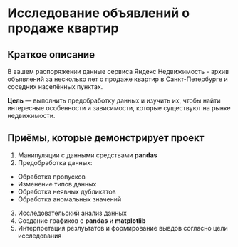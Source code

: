 # Исследование объявлений о продаже квартир


## Краткое описание
В вашем распоряжении данные сервиса Яндекс Недвижимость - архив объявлений за несколько лет 
о продаже квартир в Санкт-Петербурге и соседних населённых пунктах.

**Цель** — выполнить предобработку данных и изучить их, чтобы найти интересные особенности 
и зависимости, которые существуют на рынке недвижимости.


## Приёмы, которые демонстрирует проект
1. Манипуляции с данными средствами **pandas**
2. Предобработка данных:
  - Обработка пропусков
  - Изменение типов данных
  - Обработка неявных дубликатов
  - Обработка аномальных значений
3. Исследовательский анализ данных
4. Создание графиков с **pandas** и **matplotlib**
5. Интерпретация резлуьтатов и формирование вывдов согласно цели исследования
